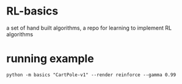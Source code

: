 # RL-basics

a set of hand built algorithms, a repo for learning to implement RL algorithms

# running example

```
python -m basics "CartPole-v1" --render reinforce --gamma 0.99
```